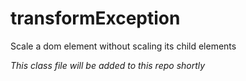 # transformException
Scale a dom element without scaling its child elements

*This class file will be added to this repo shortly*
